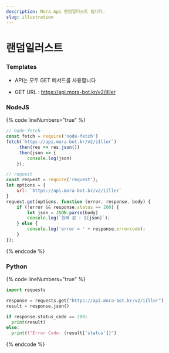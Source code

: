```yaml
---
description: Mora Api 랜덤일러스트 입니다.
slug: illustration
---
```


# 랜덤일러스트

### Templates

* API는 모두 GET 메서드를 사용합니다

* GET URL : https://api.mora-bot.kr/v2/iIller

### NodeJS

{% code lineNumbers="true" %}
```javascript
// node-fetch
const fetch = require('node-fetch')
fetch(`https://api.mora-bot.kr/v2/iIller`)
    .then(res => res.json())
    .then(json => {
        console.log(json)
    });

// request
const request = require('request');
let options = {
    url: `https://api.mora-bot.kr/v2/iIller`
}
request.get(options, function (error, response, body) {
    if (!error && response.status == 200) {
        let json = JSON.parse(body)
        console.log(`원래 값 : ${json}`);
    } else {
        console.log('error = ' + response.errorcode);
    }
});
```
{% endcode %}

### Python

{% code lineNumbers="true" %}
```python
import requests

response = requests.get("https://api.mora-bot.kr/v2/iIller")
result = response.json()

if response.status_code == 200:
  print(result)
else:
  print(f"Error Code: {result['status']}")
```
{% endcode %}
